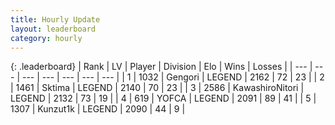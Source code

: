 ```yaml
---
title: Hourly Update
layout: leaderboard
category: hourly
---
```


{: .leaderboard}
| Rank | LV | Player | Division | Elo | Wins | Losses |
| --- | --- | --- | --- | --- | --- | --- |
| <span data-change="0">1</span> | 1032 | <span title="ID: 294236">Gengori</span> | LEGEND | <span data-change="0">2162</span> | <span data-change="0">72</span> | <span data-change="0">23</span> |
| <span data-change="0">2</span> | 1461 | <span title="ID: 353063">Sktima</span> | LEGEND | <span data-change="0">2140</span> | <span data-change="0">70</span> | <span data-change="0">23</span> |
| <span data-change="0">3</span> | 2586 | <span title="ID: 164871">KawashiroNitori</span> | LEGEND | <span data-change="0">2132</span> | <span data-change="0">73</span> | <span data-change="0">19</span> |
| <span data-change="0">4</span> | 619 | <span title="ID: 650820">YOFCA</span> | LEGEND | <span data-change="0">2091</span> | <span data-change="0">89</span> | <span data-change="0">41</span> |
| <span data-change="0">5</span> | 1307 | <span title="ID: 392407">Kunzut1k</span> | LEGEND | <span data-change="0">2090</span> | <span data-change="0">44</span> | <span data-change="0">9</span> |